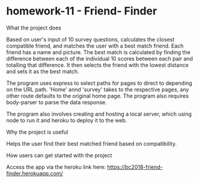 # homework-11 - Friend- Finder

What the project does

Based on user's input of 10 survey questions, calculates the closest compatible friend, and matches the user with a best match friend.  Each friend has a name and picture.  The best match is calculated by finding the difference between each of the individual 10 scores between each pair and totalling that difference.  It then selects the friend with the lowest distance and sets it as the best match.

The program uses express to select paths for pages to direct to depending on the URL path.  'Home' annd 'survey' takes to the respective pages, any other route defaults to the original home page.  The program also requires body-parser to parse the data response.

The program also involves creating and hosting a local server, which using node to run it and heroku to deploy it to the web.

Why the project is useful

Helps the user find their best matched friend based on compatibility.

How users can get started with the project

Access the app via the heroku link here: https://bc2018-friend-finder.herokuapp.com/

